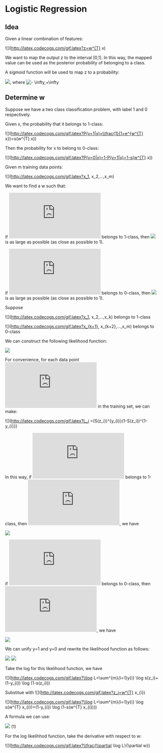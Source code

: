 # Logistic Regression
## Idea

Given a linear combination of features:

![](http://latex.codecogs.com/gif.latex?z=w^{T} x)

We want to map the output z to the interval [0,1]. In this way, the mapped value can be used as the posterior probability of belonging to a class.

A sigmoid function will be used to map z to a probability:

![](http://latex.codecogs.com/gif.latex?s(z)=\\frac{1}{1+e^{z}}), where ![](http://latex.codecogs.com/gif.latex?z\\in (- \\infty,+\\infty))

## Determine w

Suppose we have a two class classification problem, with label 1 and 0 respectively.

Given x, the probability that it belongs to 1-class:

![](http://latex.codecogs.com/gif.latex?P(y=1|x)=\\frac{1}{1+e^{w^{T} x}}=s(w^{T} x))

Then the probability for x to belong to 0-class:

![](http://latex.codecogs.com/gif.latex?P(y=0|x)=1-P(y=1|x)=1-s(w^{T} x))

Given m training data points:

![](http://latex.codecogs.com/gif.latex?x_1, x_2,...,x_m)

We want to find a w such that:

if ![](http://latex.codecogs.com/gif.latex?x_i) belongs to 1-class, then ![](http://latex.codecogs.com/gif.latex?P(y=1|x)) is as large as possible (as close as possible to 1).

if ![](http://latex.codecogs.com/gif.latex?x_i) belongs to 0-class, then ![](http://latex.codecogs.com/gif.latex?P(y=0|x)) is as large as possible (as close as possible to 1).

Suppose 

![](http://latex.codecogs.com/gif.latex?x_1, x_2,...,x_k) belongs to 1-class

![](http://latex.codecogs.com/gif.latex?x_{k+1}, x_{k+2},...,x_m) belongs to 0-class

We can construct the following likelihood function:

![](http://latex.codecogs.com/gif.latex?L=\\prod_{l=1}^{k}P(y=1|x_{l})\\prod_{l=k+1}^{m}P(y=0|x_{l}))

For convenience, for each data point ![](http://latex.codecogs.com/gif.latex?x_i) in the training set, we can make:

![](http://latex.codecogs.com/gif.latex?L_i =(S(z_i))^{y_{i}}(1-S(z_i))^{1-y_{i}})

In this way, if ![](http://latex.codecogs.com/gif.latex?x_i) belongs to 1-class, then ![](http://latex.codecogs.com/gif.latex?y_i=1), we have

![](http://latex.codecogs.com/gif.latex?L_i=s(z_i)=P(y=1|x_i))

if ![](http://latex.codecogs.com/gif.latex?x_i) belongs to 0-class, then ![](http://latex.codecogs.com/gif.latex?y_i=0), we have

![](http://latex.codecogs.com/gif.latex?L_i=1-s(z_i)=P(y=0|x_i))

We can unify y=1 and y=0 and rewrite the likelihood function as follows:

![](http://latex.codecogs.com/gif.latex?L=\\prod^{m}_{i=1}P(y=1|x_i)^{y_{i}}(1-P(y=1|x_{i}))^{1-y_{i}})
![](http://latex.codecogs.com/gif.latex?=\\prod^{m}_{i=1}s(z_i)^{y_{i}}(1-s(z_{i}))^{1-y_{i}})

Take the log for this likelihood function, we have

![](http://latex.codecogs.com/gif.latex?\\log L=\\sum^{m}_{i=1}y_{i} \\log s(z_i)+(1-y_{i}) \\log (1-s(z_i)))

Substitue with ![](http://latex.codecogs.com/gif.latex?z_i=w^{T} x_{i})

![](http://latex.codecogs.com/gif.latex?\\log L=\\sum^{m}_{i=1}y_{i} \\log s(w^{T} x_{i})+(1-y_{i}) \\log (1-s(w^{T} x_{i})))

A formula we can use: 

![](http://latex.codecogs.com/gif.latex?s'(z)=\\frac{d(\\frac{1}{1+e^{-z}})}{dz}=s(z)(1-s(z)))       (1)

For the log likelihhod function, take the derivative with respect to w:

![](http://latex.codecogs.com/gif.latex?\\frac{\\partial \\log L}{\\partial w})

